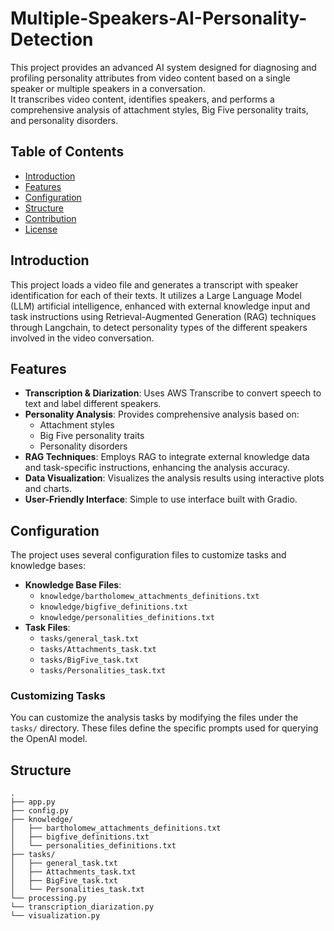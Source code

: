 # Multiple-Speakers-AI-Personality-Detection
This project provides an advanced AI system designed for diagnosing and profiling personality attributes from video content based on a single speaker or multiple speakers in a conversation.   
It transcribes video content, identifies speakers, and performs a comprehensive analysis of attachment styles, Big Five personality traits, and personality disorders.

## Table of Contents

- [Introduction](#introduction)
- [Features](#features)
- [Configuration](#configuration)
- [Structure](#structure)
- [Contribution](#contribution)
- [License](#license)

## Introduction

This project loads a video file and generates a transcript with speaker identification for each of their texts. It utilizes a Large Language Model (LLM) artificial intelligence, enhanced with external knowledge input and task instructions using Retrieval-Augmented Generation (RAG) techniques through Langchain, to detect personality types of the different speakers involved in the video conversation.

## Features

- **Transcription & Diarization**: Uses AWS Transcribe to convert speech to text and label different speakers.
- **Personality Analysis**: Provides comprehensive analysis based on:
  - Attachment styles
  - Big Five personality traits
  - Personality disorders
- **RAG Techniques**: Employs RAG to integrate external knowledge data and task-specific instructions, enhancing the analysis accuracy.
- **Data Visualization**: Visualizes the analysis results using interactive plots and charts.
- **User-Friendly Interface**: Simple to use interface built with Gradio.

## Configuration

The project uses several configuration files to customize tasks and knowledge bases:

- **Knowledge Base Files**:
  - `knowledge/bartholomew_attachments_definitions.txt`
  - `knowledge/bigfive_definitions.txt`
  - `knowledge/personalities_definitions.txt`
- **Task Files**:
  - `tasks/general_task.txt`
  - `tasks/Attachments_task.txt`
  - `tasks/BigFive_task.txt`
  - `tasks/Personalities_task.txt`

### Customizing Tasks

You can customize the analysis tasks by modifying the files under the `tasks/` directory. These files define the specific prompts used for querying the OpenAI model.

## Structure

```
.
├── app.py
├── config.py
├── knowledge/
│   ├── bartholomew_attachments_definitions.txt
│   ├── bigfive_definitions.txt
│   └── personalities_definitions.txt
├── tasks/
│   ├── general_task.txt
│   ├── Attachments_task.txt
│   ├── BigFive_task.txt
│   └── Personalities_task.txt
└── processing.py
└── transcription_diarization.py
└── visualization.py
```
